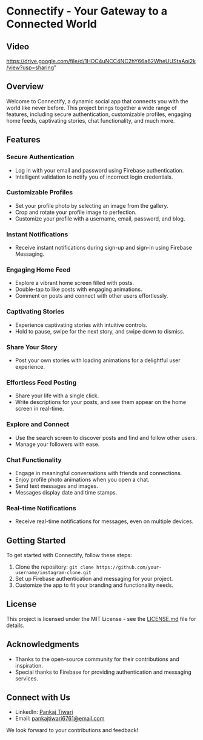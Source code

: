 # Connectify - Your Gateway to a Connected World

## Video
https://drive.google.com/file/d/1HOC4uNCC4NC2hY66a62WheUUStaAoi2k/view?usp=sharing"

## Overview

Welcome to Connectify, a dynamic social app that connects you with the world like never before. This project brings together a wide range of features, including secure authentication, customizable profiles, engaging home feeds, captivating stories, chat functionality, and much more.

## Features

### Secure Authentication

- Log in with your email and password using Firebase authentication.
- Intelligent validation to notify you of incorrect login credentials.

### Customizable Profiles

- Set your profile photo by selecting an image from the gallery.
- Crop and rotate your profile image to perfection.
- Customize your profile with a username, email, password, and blog.

### Instant Notifications

- Receive instant notifications during sign-up and sign-in using Firebase Messaging.

### Engaging Home Feed

- Explore a vibrant home screen filled with posts.
- Double-tap to like posts with engaging animations.
- Comment on posts and connect with other users effortlessly.

### Captivating Stories

- Experience captivating stories with intuitive controls.
- Hold to pause, swipe for the next story, and swipe down to dismiss.

### Share Your Story

- Post your own stories with loading animations for a delightful user experience.

### Effortless Feed Posting

- Share your life with a single click.
- Write descriptions for your posts, and see them appear on the home screen in real-time.

### Explore and Connect

- Use the search screen to discover posts and find and follow other users.
- Manage your followers with ease.

### Chat Functionality

- Engage in meaningful conversations with friends and connections.
- Enjoy profile photo animations when you open a chat.
- Send text messages and images.
- Messages display date and time stamps.

### Real-time Notifications

- Receive real-time notifications for messages, even on multiple devices.

## Getting Started

To get started with Connectify, follow these steps:

1. Clone the repository: `git clone https://github.com/your-username/instagram-clone.git`
2. Set up Firebase authentication and messaging for your project.
3. Customize the app to fit your branding and functionality needs.

## License

This project is licensed under the MIT License - see the [LICENSE.md](LICENSE.md) file for details.

## Acknowledgments

- Thanks to the open-source community for their contributions and inspiration.
- Special thanks to Firebase for providing authentication and messaging services.

## Connect with Us

- LinkedIn: [Pankaj Tiwari](https://www.linkedin.com/in/pankaj-tiwari-239782225/)
- Email: pankajtiwari6761@email.com

We look forward to your contributions and feedback!

